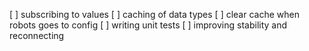 [ ] subscribing to values
[ ] caching of data types
[ ] clear cache when robots goes to config
[ ] writing unit tests
[ ] improving stability and reconnecting
